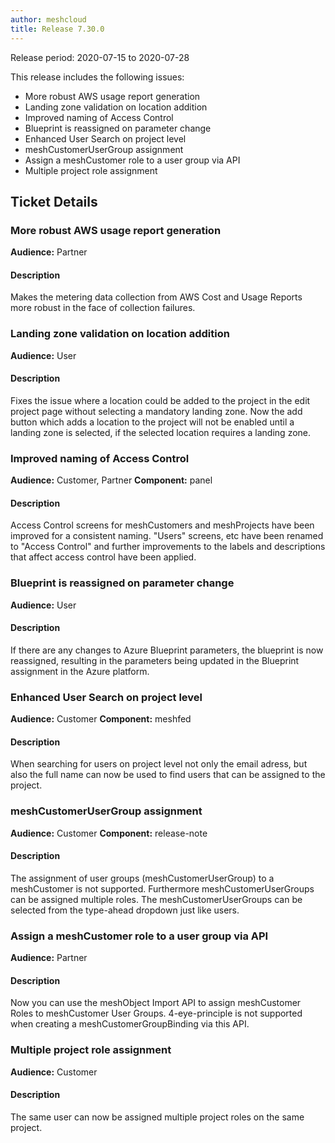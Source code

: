 ```yaml
---
author: meshcloud
title: Release 7.30.0
---
```


Release period: 2020-07-15 to 2020-07-28

This release includes the following issues:
* More robust AWS usage report generation
* Landing zone validation on location addition
* Improved naming of Access Control
* Blueprint is reassigned on parameter change
* Enhanced User Search on project level
* meshCustomerUserGroup assignment
* Assign a meshCustomer role to a user group via API
* Multiple project role assignment
<!--truncate-->

## Ticket Details
### More robust AWS usage report generation
**Audience:** Partner


#### Description
Makes the metering data collection from AWS Cost and Usage Reports more robust in the face of collection failures.

### Landing zone validation on location addition
**Audience:** User


#### Description
Fixes the issue where a location could be added to the project in the edit project page without selecting a
mandatory landing zone. Now the add button which adds a location to the project will not be enabled until a landing
zone is selected, if the selected location requires a landing zone.

### Improved naming of Access Control
**Audience:** Customer, Partner
**Component:** panel


#### Description
Access Control screens for meshCustomers and meshProjects have been improved for a consistent naming. "Users" screens,
etc have been renamed to "Access Control" and further improvements to the labels and descriptions that affect access
control have been applied.

### Blueprint is reassigned on parameter change
**Audience:** User


#### Description
If there are any changes to Azure Blueprint parameters, the blueprint is now reassigned, resulting in the parameters
being updated in the Blueprint assignment in the Azure platform.

### Enhanced User Search on project level
**Audience:** Customer
**Component:** meshfed


#### Description
When searching for users on project level not only the email adress, but also the full name can now be
used to find users that can be assigned to the project.

### meshCustomerUserGroup assignment
**Audience:** Customer
**Component:** release-note


#### Description
The assignment of user groups (meshCustomerUserGroup) to a meshCustomer is not supported.
Furthermore meshCustomerUserGroups can be assigned multiple roles. The meshCustomerUserGroups can be
selected from the type-ahead dropdown just like users.

### Assign a meshCustomer role to a user group via API
**Audience:** Partner


#### Description
Now you can use the meshObject Import API to assign meshCustomer Roles to meshCustomer User Groups.
4-eye-principle is not supported when creating a meshCustomerGroupBinding via this API.

### Multiple project role assignment
**Audience:** Customer


#### Description
The same user can now be assigned multiple project roles on the same project.

